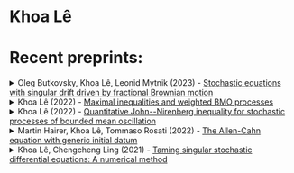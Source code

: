 # Khoa Lê


# Recent preprints:
<!-- PREPRINT-LIST:START --><details><summary>Oleg Butkovsky, Khoa Lê, Leonid Mytnik (2023) - <a href=http://arxiv.org/abs/2302.11937v1>Stochastic equations with singular drift driven by fractional Brownian motion</a></summary>  <p>  We consider stochastic differential equation $ d X_t=b&lpar;X_t&rpar; dt +d W_t^H, $ where the drift $b$ is either a measure or an integrable function, and $W^H$ is a $d$-dimensional fractional Brownian motion with Hurst parameter $H\in&lpar;0,1&rpar;$, $d\in\mathbb{N}$. For the case where $b\in L_p&lpar;\mathbb{R}^d&rpar;$, $p\in[1,\infty]$ we show weak existence of solutions to this equation under the condition $ \frac{d}p&lt;\frac1H-1, $ which is an extension of the Krylov-R\&quot;ockner condition &lpar;2005&rpar; to the fractional case. We construct a counter-example showing optimality of this condition. If $b$ is a Radon measure, particularly the delta measure, we prove weak existence of solutions to this equation under the optimal condition $H&lt;\frac1{d+1}$. We also show strong well-posedness of solutions to this equation under certain conditions. To establish these results, we utilize the stochastic sewing technique and develop a new version of the stochastic sewing lemma.</p></details><details><summary>Khoa Lê (2022) - <a href=http://arxiv.org/abs/2211.15550v3>Maximal inequalities and weighted BMO processes</a></summary>  <p>  For a general adapted integrable right-continuous with left limits &lpar;RCLL&rpar; process $abstractlpar;X_t&rpar;_{t\in[0,\tau]}$ taking values in a metric space $abstractlpar;\mathcal E,d&rpar;$, we show &lpar;among other things&rpar; that for every $m\in&lpar;1,\infty&rpar;$
  $
  \frac{m-1}{2m-1}\|\sup_{t\in[0,\tau]}\mathbb{E}&lpar;d&lpar;X_{t-},X_\tau&rpar;|\mathcal F_t&rpar;\|_m\le \|\sup_{t\in[0,\tau]}d&lpar;X_0,X_t&rpar;\|_m\le c\frac{m^2}{m-1} \|\sup_{t\in[0,\tau]}\mathbb{E}&lpar;d&lpar;X_{t-},X_\tau&rpar;|\mathcal F_t&rpar;\|_m
  $
  with a universal constant $c$. This is a probabilistic version of Fefferman--Stein estimate for the sharp maximal functions. While the former inequality is derived easily from Doob&#39;s martingale inequality, the later inequality is a consequence of John--Nirenberg inequalities for weighted BMO processes, which are obtained in this note. We explain how John--Nirenberg inequalities can be utilized to obtain inequalities for martingales, both old and new alike in a unified way.</p></details><details><summary>Khoa Lê (2022) - <a href=http://arxiv.org/abs/2210.15736v2>Quantitative John--Nirenberg inequality for stochastic processes of bounded mean oscillation</a></summary>  <p>  Stroock and Varadhan in 1997 and Geiss in 2005 independently introduced stochastic processes with bounded mean oscillation &lpar;BMO&rpar; and established their exponential integrability with some unspecified exponential constant. This result is an analogue of the John--Nirenberg inequality for functions of bounded mean oscillation. In this work, we quantify the size of the exponential constant by the modulus of mean oscillation. Some new applications of BMO processes in rough stochastic differential equations, numerical approximations and regularization by noise are discussed.</p></details><details><summary>Martin Hairer, Khoa Lê, Tommaso Rosati (2022) - <a href=http://arxiv.org/abs/2201.08426v1>The Allen-Cahn equation with generic initial datum</a></summary>  <p>  We consider the Allen-Cahn equation $\partial_t u- \Delta u=u-u^3$ with a rapidly mixing Gaussian field as initial condition. We show that provided that the amplitude of the initial condition is not too large, the equation generates fronts described by nodal sets of the Bargmann-Fock Gaussian field, which then evolve according to mean curvature flow.</p></details><details><summary>Khoa Lê, Chengcheng Ling (2021) - <a href=http://arxiv.org/abs/2110.01343v5>Taming singular stochastic differential equations: A numerical method</a></summary>  <p>  We consider a generic and explicit tamed Euler--Maruyama scheme for multidimensional time-inhomogeneous stochastic differential equations with multiplicative Brownian noise. The diffusion coefficient is uniformly elliptic, H\&quot;older continuous and weakly differentiable in the spatial variables while the drift satisfies the Ladyzhenskaya--Prodi--Serrin condition, as considered by Krylov and R\&quot;ockner &lpar;2005&rpar;. In the discrete scheme, the drift is tamed by replacing it by an approximation. A strong rate of convergence of the scheme is provided in terms of the approximation error of the drift in a suitable and possibly very weak topology. A few examples of approximating drifts are discussed in detail. The parameters of the approximating drifts can vary and be fine-tuned to achieve the standard 1/2-strong convergence rate with a logarithmic factor. The result is then applied to provide numerical solutions for stochastic transport equations with singular vector fields satisfying the aforementioned condition.</p></details><!-- PREPRINT-LIST:END -->

<!-- # Recent published articles: -->
